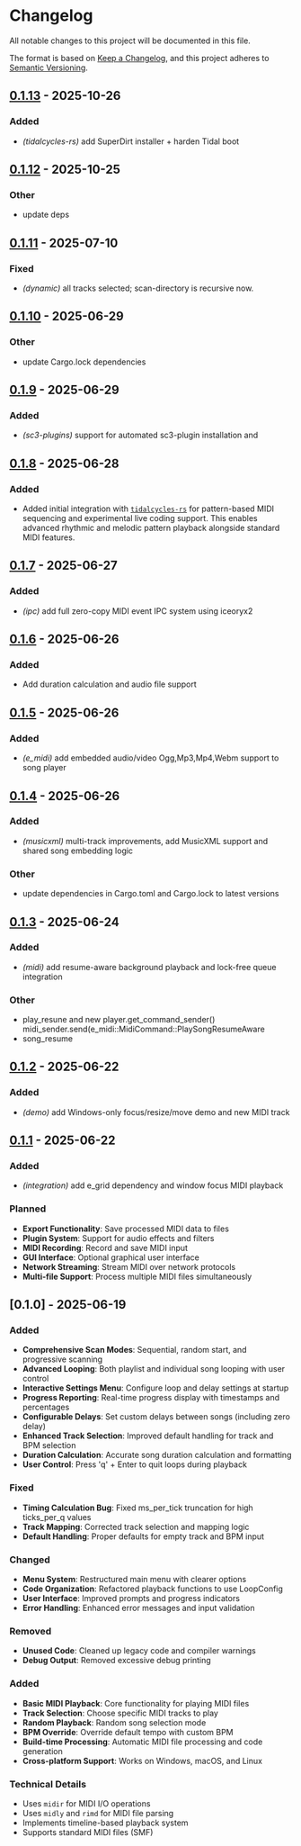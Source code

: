 # Changelog

All notable changes to this project will be documented in this file.

The format is based on [Keep a Changelog](https://keepachangelog.com/en/1.0.0/),
and this project adheres to [Semantic Versioning](https://semver.org/spec/v2.0.0.html).

## [0.1.13](https://github.com/davehorner/e_midi/compare/e_midi-v0.1.12...e_midi-v0.1.13) - 2025-10-26

### Added

- *(tidalcycles-rs)* add SuperDirt installer + harden Tidal boot

## [0.1.12](https://github.com/davehorner/e_midi/compare/e_midi-v0.1.11...e_midi-v0.1.12) - 2025-10-25

### Other

- update deps

## [0.1.11](https://github.com/davehorner/e_midi/compare/e_midi-v0.1.10...e_midi-v0.1.11) - 2025-07-10

### Fixed

- *(dynamic)* all tracks selected; scan-directory is recursive now.

## [0.1.10](https://github.com/davehorner/e_midi/compare/e_midi-v0.1.9...e_midi-v0.1.10) - 2025-06-29

### Other

- update Cargo.lock dependencies

## [0.1.9](https://github.com/davehorner/e_midi/compare/e_midi-v0.1.8...e_midi-v0.1.9) - 2025-06-29

### Added

- *(sc3-plugins)* support for automated sc3-plugin installation and

## [0.1.8](https://github.com/davehorner/e_midi/compare/e_midi-v0.1.7...e_midi-v0.1.8) - 2025-06-28

### Added

- Added initial integration with [`tidalcycles-rs`](https://github.com/davehorner/e_midi/tree/develop/tidalcycles-rs) for pattern-based MIDI sequencing and experimental live coding support. This enables advanced rhythmic and melodic pattern playback alongside standard MIDI features.

## [0.1.7](https://github.com/davehorner/e_midi/compare/e_midi-v0.1.6...e_midi-v0.1.7) - 2025-06-27

### Added

- *(ipc)* add full zero-copy MIDI event IPC system using iceoryx2

## [0.1.6](https://github.com/davehorner/e_midi/compare/e_midi-v0.1.5...e_midi-v0.1.6) - 2025-06-26

### Added

- Add duration calculation and audio file support

## [0.1.5](https://github.com/davehorner/e_midi/compare/e_midi-v0.1.4...e_midi-v0.1.5) - 2025-06-26

### Added

- *(e_midi)* add embedded audio/video Ogg,Mp3,Mp4,Webm  support to song player

## [0.1.4](https://github.com/davehorner/e_midi/compare/v0.1.3...v0.1.4) - 2025-06-26

### Added

- *(musicxml)* multi-track improvements, add MusicXML support and shared song embedding logic

### Other

- update dependencies in Cargo.toml and Cargo.lock to latest versions

## [0.1.3](https://github.com/davehorner/e_midi/compare/v0.1.2...v0.1.3) - 2025-06-24

### Added

- *(midi)* add resume-aware background playback and lock-free queue integration

### Other

- play_resune and new player.get_command_sender() midi_sender.send(e_midi::MidiCommand::PlaySongResumeAware
- song_resume

## [0.1.2](https://github.com/davehorner/e_midi/compare/v0.1.1...v0.1.2) - 2025-06-22

### Added

- *(demo)* add Windows-only focus/resize/move demo and new MIDI track

## [0.1.1](https://github.com/davehorner/e_midi/compare/v0.1.0...v0.1.1) - 2025-06-22

### Added

- *(integration)* add e_grid dependency and window focus MIDI playback

### Planned
- **Export Functionality**: Save processed MIDI data to files
- **Plugin System**: Support for audio effects and filters
- **MIDI Recording**: Record and save MIDI input
- **GUI Interface**: Optional graphical user interface
- **Network Streaming**: Stream MIDI over network protocols
- **Multi-file Support**: Process multiple MIDI files simultaneously

## [0.1.0] - 2025-06-19

### Added
- **Comprehensive Scan Modes**: Sequential, random start, and progressive scanning
- **Advanced Looping**: Both playlist and individual song looping with user control
- **Interactive Settings Menu**: Configure loop and delay settings at startup
- **Progress Reporting**: Real-time progress display with timestamps and percentages
- **Configurable Delays**: Set custom delays between songs (including zero delay)
- **Enhanced Track Selection**: Improved default handling for track and BPM selection
- **Duration Calculation**: Accurate song duration calculation and formatting
- **User Control**: Press 'q' + Enter to quit loops during playback

### Fixed
- **Timing Calculation Bug**: Fixed ms_per_tick truncation for high ticks_per_q values
- **Track Mapping**: Corrected track selection and mapping logic
- **Default Handling**: Proper defaults for empty track and BPM input

### Changed
- **Menu System**: Restructured main menu with clearer options
- **Code Organization**: Refactored playback functions to use LoopConfig
- **User Interface**: Improved prompts and progress indicators
- **Error Handling**: Enhanced error messages and input validation

### Removed
- **Unused Code**: Cleaned up legacy code and compiler warnings
- **Debug Output**: Removed excessive debug printing

### Added
- **Basic MIDI Playback**: Core functionality for playing MIDI files
- **Track Selection**: Choose specific MIDI tracks to play
- **Random Playback**: Random song selection mode
- **BPM Override**: Override default tempo with custom BPM
- **Build-time Processing**: Automatic MIDI file processing and code generation
- **Cross-platform Support**: Works on Windows, macOS, and Linux

### Technical Details
- Uses `midir` for MIDI I/O operations
- Uses `midly` and `rimd` for MIDI file parsing
- Implements timeline-based playback system
- Supports standard MIDI files (SMF)

